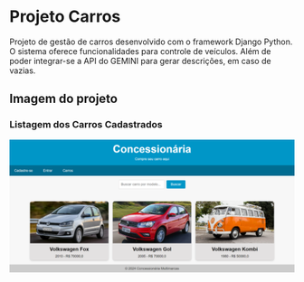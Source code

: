 # Projeto Carros
Projeto de gestão de carros desenvolvido com o framework Django Python. O sistema oferece funcionalidades para controle de veículos. Além de poder integrar-se a API do GEMINI para gerar descrições, em caso de vazias.

## Imagem do projeto 

### Listagem dos Carros Cadastrados
![image](./static/img/example-image/github_carslist.png)
